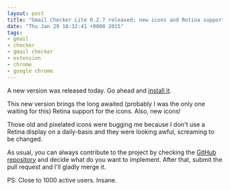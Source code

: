 ```yaml
---
layout: post
title: "Gmail Checker Lite 0.2.7 released; new icons and Retina support"
date: "Thu Jan 29 18:32:41 +0000 2015"
tags:
- gmail
- checker
- gmail checker
- extension
- chrome
- google chrome
---
```

A new version was released today. Go ahead and [install
it](https://chrome.google.com/webstore/detail/gmail-checker-lite/ehecgbjlfigjeeapplnmliblgpkjaeme).

This new version brings the long awaited (probably I was the only one waiting
for this) Retina support for the icons. Also, new icons!

Those old and pixelated icons were bugging me because I don't use a Retina
display on a daily-basis and they were looking awful, screaming to be changed.

As usual, you can always contribute to the project by checking the [GitHub
repository](https://github.com/rafaqueque/gmail-checker-lite/) and decide what
do you want to implement. After that, submit the pull request and I'll gladly
merge it.

PS: Close to 1000 active users. Insane.

